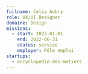 ```yaml
---
fullname: Celia Aubry
role: UX/UI Designer
domaine: Design
missions:
  - start: 2022-01-01
    end: 2022-06-31
    status: service
    employer: Pôle emploi
startups:
  - encyclopedie-des-metiers
---
```

